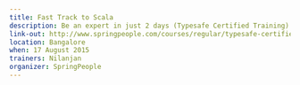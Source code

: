 ```yaml
---
title: Fast Track to Scala
description: Be an expert in just 2 days (Typesafe Certified Training)
link-out: http://www.springpeople.com/courses/regular/typesafe-certified-fast-track-to-scala-workshop-training-course.php
location: Bangalore
when: 17 August 2015
trainers: Nilanjan
organizer: SpringPeople
---
```

